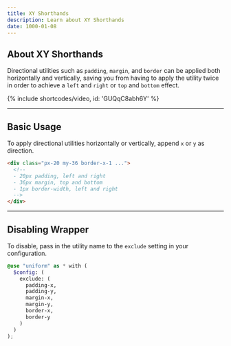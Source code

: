 ```yaml
---
title: XY Shorthands
description: Learn about XY Shorthands
date: 1000-01-08
---
```


## About XY Shorthands

Directional utilities such as `padding`, `margin`, and `border` can be applied both horizontally and vertically, saving you from having to apply the utility twice in order to achieve a `left` and `right` or `top` and `bottom` effect.

{% include shortcodes/video, id: 'GUQqC8abh6Y' %}

---

## Basic Usage

To apply directional utilities horizontally or vertically, append `x` or `y` as direction.

```html
<div class="px-20 my-36 border-x-1 ...">
  <!--
  - 20px padding, left and right
  - 36px margin, top and bottom
  - 1px border-width, left and right
  -->
</div>
```

---

## Disabling Wrapper

To disable, pass in the utility name to the `exclude` setting in your configuration.

```scss
@use "uniform" as * with (
  $config: (
    exclude: (
      padding-x,
      padding-y,
      margin-x,
      margin-y,
      border-x,
      border-y
    )
  )
);
```